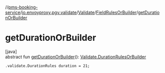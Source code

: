 //[pms-booking-service](../../../../index.md)/[io.envoyproxy.pgv.validate](../../index.md)/[Validate](../index.md)/[FieldRulesOrBuilder](index.md)/[getDurationOrBuilder](get-duration-or-builder.md)

# getDurationOrBuilder

[java]\
abstract fun [getDurationOrBuilder](get-duration-or-builder.md)(): [Validate.DurationRulesOrBuilder](../-duration-rules-or-builder/index.md)

`.validate.DurationRules duration = 21;`